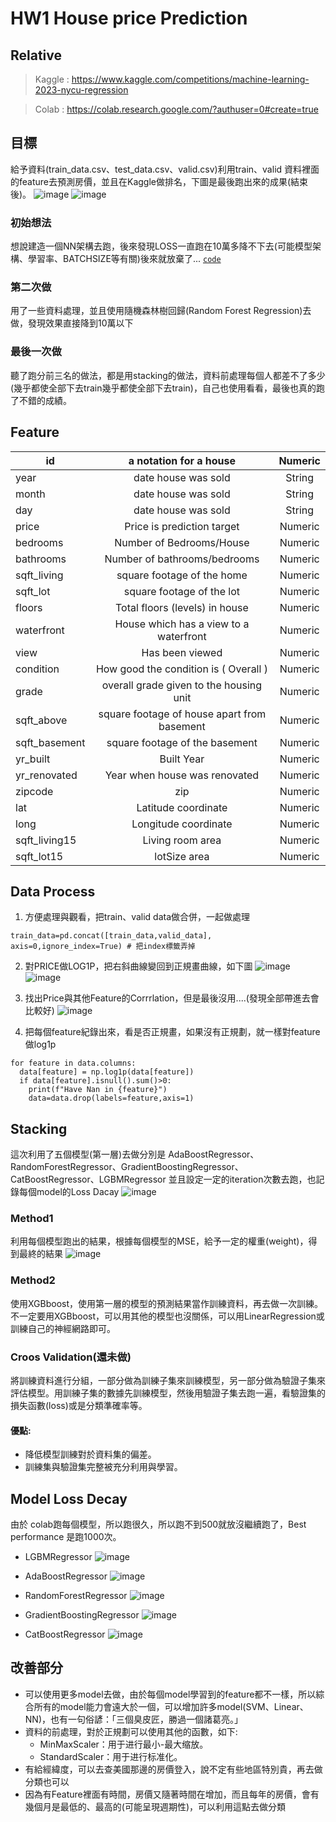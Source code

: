 # HW1 House price Prediction

## Relative
> Kaggle : https://www.kaggle.com/competitions/machine-learning-2023-nycu-regression

> Colab  : https://colab.research.google.com/?authuser=0#create=true


## 目標

給予資料(train_data.csv、test_data.csv、valid.csv)利用train、valid 資料裡面的feature去預測房價，並且在Kaggle做排名，下圖是最後跑出來的成果(結束後)。
![image](https://github.com/ChouGiGiNYCU/Machine_Learning_HW_Spring/assets/144834549/927b289b-b1ff-40b6-bf46-e72f53c7eda4)
![image](https://github.com/ChouGiGiNYCU/Machine_Learning_HW_Spring/assets/144834549/cb470d6b-93c2-4aa8-ad64-981d39f1238d)
### 初始想法
想說建造一個NN架構去跑，後來發現LOSS一直跑在10萬多降不下去(可能模型架構、學習率、BATCHSIZE等有關)後來就放棄了...
[`code`](https://github.com/ChouGiGiNYCU/Machine_Learning_HW_Spring/blob/main/HW1/House_price_prediction.ipynb)
### 第二次做
用了一些資料處理，並且使用隨機森林樹回歸(Random Forest Regression)去做，發現效果直接降到10萬以下
### 最後一次做
聽了跑分前三名的做法，都是用stacking的做法，資料前處理每個人都差不了多少(幾乎都使全部下去train幾乎都使全部下去train)，自己也使用看看，最後也真的跑了不錯的成績。
## Feature
| id  | 	a notation for a house  | 	Numeric  |
| ------------- |:-------------:|:-------------:|
| year  | 	date house was sold  | 	String  |
| month	  | date house was sold  | 	String  |
| day	  | date house was sold	  | String
price	  | Price is prediction target	  | Numeric
bedrooms  | 	Number of Bedrooms/House  | 	Numeric
bathrooms  | 	Number of bathrooms/bedrooms  | 	Numeric
sqft_living	  | square footage of the home  | 	Numeric
sqft_lot  | 	square footage of the lot  | 	Numeric
floors	  | Total floors (levels) in house	  | Numeric
waterfront  | 	House which has a view to a waterfront	  | Numeric
view  | 	Has been viewed  | 	Numeric
condition  | 	How good the condition is ( Overall )  | 	Numeric
grade  | 	overall grade given to the housing unit  | 	Numeric
sqft_above  | 	square footage of house apart from basement  | 	Numeric
sqft_basement  | 	square footage of the basement  | Numeric
yr_built  | 	Built Year  | 	Numeric
yr_renovated  | 	Year when house was renovated  | 	Numeric
zipcode  | 	zip	| Numeric
lat	  | Latitude coordinate  | 	Numeric
long  | 	Longitude coordinate  | 	Numeric
sqft_living15  | 	Living room area  | 	Numeric
sqft_lot15  | 	lotSize area  | 	Numeric
## Data Process
1. 方便處理與觀看，把train、valid data做合併，一起做處理
```
train_data=pd.concat([train_data,valid_data], axis=0,ignore_index=True) # 把index標籤弄掉
```
2. 對PRICE做LOG1P，把右斜曲線變回到正規畫曲線，如下圖
![image](https://github.com/ChouGiGiNYCU/Machine_Learning_HW_Spring/assets/144834549/bbc7df5a-92bb-4c00-8306-c2c61e69d8e9)
![image](https://github.com/ChouGiGiNYCU/Machine_Learning_HW_Spring/assets/144834549/be1b302d-8ce0-487a-90c2-2333b8adb720)

3. 找出Price與其他Feature的Corrrlation，但是最後沒用....(發現全部帶進去會比較好)
![image](https://github.com/ChouGiGiNYCU/Machine_Learning_HW_Spring/assets/144834549/e6f849c3-7b38-45fb-91fb-78e9403e6798)

4. 把每個feature紀錄出來，看是否正規畫，如果沒有正規劃，就一樣對feature做log1p

``` python=
for feature in data.columns:
  data[feature] = np.log1p(data[feature])
  if data[feature].isnull().sum()>0:
    print(f"Have Nan in {feature}")
    data=data.drop(labels=feature,axis=1)
```

## Stacking
這次利用了五個模型(第一層)去做分別是 AdaBoostRegressor、RandomForestRegressor、GradientBoostingRegressor、CatBoostRegressor、LGBMRegressor
並且設定一定的iteration次數去跑，也記錄每個model的Loss Dacay
![image](https://github.com/ChouGiGiNYCU/Machine_Learning_HW_Spring/assets/144834549/28ecc0f0-4558-473a-a47e-d0e2852ceeb1)

### Method1
利用每個模型跑出的結果，根據每個模型的MSE，給予一定的權重(weight)，得到最終的結果
![image](https://github.com/ChouGiGiNYCU/Machine_Learning_HW_Spring/assets/144834549/8094849e-3135-48af-bc24-664079c60602)
### Method2
使用XGBboost，使用第一層的模型的預測結果當作訓練資料，再去做一次訓練。不一定要用XGBboost，可以用其他的模型也沒關係，可以用LinearRegression或訓練自己的神經網路即可。
### Croos Validation(還未做)
將訓練資料進行分組，一部分做為訓練子集來訓練模型，另一部分做為驗證子集來評估模型。用訓練子集的數據先訓練模型，然後用驗證子集去跑一遍，看驗證集的損失函數(loss)或是分類準確率等。
#### **優點:**

* 降低模型訓練對於資料集的偏差。
* 訓練集與驗證集完整被充分利用與學習。
## Model Loss Decay
由於 colab跑每個模型，所以跑很久，所以跑不到500就放沒繼續跑了，Best performance 是跑1000次。

* LGBMRegressor
![image](https://github.com/ChouGiGiNYCU/Machine_Learning_HW_Spring/assets/144834549/1b0163ec-32a6-415e-944d-dae56c1fee5e)

* AdaBoostRegressor
![image](https://github.com/ChouGiGiNYCU/Machine_Learning_HW_Spring/assets/144834549/f807ec21-ea0e-4431-a3f1-360cc96d810a)

* RandomForestRegressor
![image](https://github.com/ChouGiGiNYCU/Machine_Learning_HW_Spring/assets/144834549/24861496-cf43-44cd-b52c-fb17d5fbd758)

* GradientBoostingRegressor
![image](https://github.com/ChouGiGiNYCU/Machine_Learning_HW_Spring/assets/144834549/84df608d-b1e4-44ed-9c04-972fa92ec9b9)

* CatBoostRegressor
![image](https://github.com/ChouGiGiNYCU/Machine_Learning_HW_Spring/assets/144834549/06e2ecef-123f-43dc-b07f-eef0a883c8f3)




## 改善部分
* 可以使用更多model去做，由於每個model學習到的feature都不一樣，所以綜合所有的model能力會遠大於一個，可以增加許多model(SVM、Linear、NN)，也有一句俗諺：「三個臭皮匠，勝過一個諸葛亮。」
* 資料的前處理，對於正規劃可以使用其他的函數，如下:
    * MinMaxScaler：用于进行最小-最大缩放。
    * StandardScaler：用于进行标准化。
* 有給經緯度，可以去查美國那邊的房價登入，說不定有些地區特別貴，再去做分類也可以
* 因為有Feature裡面有時間，房價又隨著時間在增加，而且每年的房價，會有幾個月是最低的、最高的(可能呈現週期性)，可以利用這點去做分類
